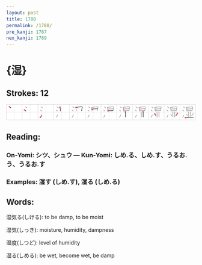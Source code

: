 ```yaml
---
layout: post
title: 1788
permalink: /1788/
pre_kanji: 1787
nex_kanji: 1789
---
```


# {湿}

## Strokes: 12

<div class="stroke"><img src="../images/E6B9BF.png" /></div>

## Reading:

### On-Yomi: シツ、シュウ &mdash; Kun-Yomi: しめ.る、しめ.す、うるお.う、うるお.す

### Examples: 湿す (しめ.す), 湿る (しめ.る)

## Words:

湿気る(しける): to be damp, to be moist

湿気(しっき): moisture, humidity, dampness

湿度(しつど): level of humidity

湿る(しめる): be wet, become wet, be damp
